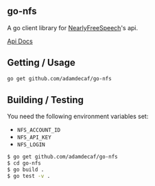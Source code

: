 ## go-nfs

A go client library for [NearlyFreeSpeech](https://nearlyfreespeech.net)'s api.

[Api Docs](https://members.nearlyfreespeech.net/wiki/API/Introduction)

## Getting / Usage

```bash
go get github.com/adamdecaf/go-nfs
```

## Building / Testing

You need the following environment variables set:

- `NFS_ACCOUNT_ID`
- `NFS_API_KEY`
- `NFS_LOGIN`


```bash
$ go get github.com/adamdecaf/go-nfs
$ cd go-nfs
$ go build .
$ go test -v .
```
